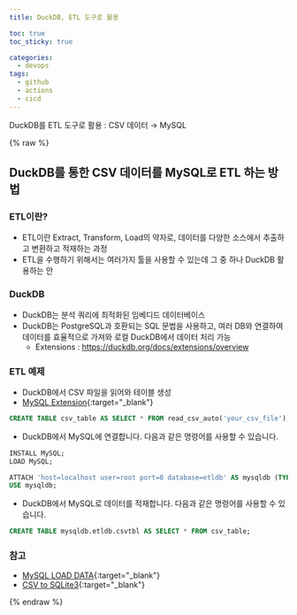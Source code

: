 ```yaml
---
title: DuckDB, ETL 도구로 활용 

toc: true
toc_sticky: true

categories:
  - devops
tags:
  - github
  - actions
  - cicd
---
```

 
DuckDB를 ETL 도구로 활용 : CSV 데이터 → MySQL 

{% raw %}

## DuckDB를 통한 CSV 데이터를 MySQL로 ETL 하는 방법

### ETL이란?
- ETL이란 Extract, Transform, Load의 약자로, 데이터를 다양한 소스에서 추출하고 변환하고 적재하는 과정
- ETL을 수행하기 위해서는 여러가지 툴을 사용할 수 있는데 그 중 하나 DuckDB 활용하는 안

### DuckDB
- DuckDB는 분석 쿼리에 최적화된 임베디드 데이터베이스 
- DuckDB는 PostgreSQL과 호환되는 SQL 문법을 사용하고, 여러 DB와 연결하여 데이터를 효율적으로 가져와 로컬 DuckDB에서 데이터 처리 가능
  - Extensions : https://duckdb.org/docs/extensions/overview

### ETL 예제  
- DuckDB에서 CSV 파일을 읽어와 테이블 생성 
- [MySQL Extension](https://duckdb.org/docs/extensions/mysql){:target="_blank"}

```sql
CREATE TABLE csv_table AS SELECT * FROM read_csv_auto('your_csv_file');
```

- DuckDB에서 MySQL에 연결합니다. 다음과 같은 명령어를 사용할 수 있습니다.

```sql
INSTALL MySQL;
LOAD MySQL;

ATTACH 'host=localhost user=root port=0 database=etldb' AS mysqldb (TYPE mysql)
USE mysqldb;
```

- DuckDB에서 MySQL로 데이터를 적재합니다. 다음과 같은 명령어를 사용할 수 있습니다.

```sql
CREATE TABLE mysqldb.etldb.csvtbl AS SELECT * FROM csv_table;
```

### 참고 
- [MySQL LOAD DATA](/devops/mysql-load-data/){:target="_blank"}
- [CSV to SQLite3](/devops/csv-to-sqlite3/){:target="_blank"}

{% endraw %}
